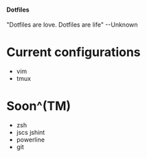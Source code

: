 #### Dotfiles

"Dotfiles are love. Dotfiles are life" --Unknown

# Current configurations
* vim
* tmux

# Soon^(TM)
* zsh
* jscs jshint
* powerline
* git
